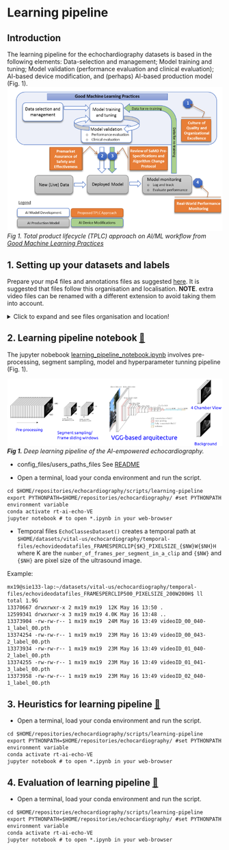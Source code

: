 # Learning pipeline
## Introduction 
The learning pipeline for the echochardiography datasets is based in the following elements: 
Data-selection and management; Model training and tuning; Model validation (performance evaluation and clinical evaluation); AI-based device modification, and (perhaps) AI-based production model (Fig. 1).   
![fig](../../docs/figures/fig2-good-ml-dl-practices.png)   
_Fig 1. Total product lifecycle (TPLC) approach on AI/ML workflow from [Good Machine Learning Practices](https://www.fda.gov/media/122535/download)_

## 1. Setting up your datasets and labels
Prepare your mp4 files and annotations files as suggested [here](../curation-selection-validation). 
It is suggested that files follow this organisation and localisation.
**NOTE**. extra video files can be renamed with a different extension to avoid taking them into account.

<details>
  <summary>Click to expand and see files organisation and location! </summary>
  
```

$ cd /media/mx19/vitaluskcl/datasets/echocardiography/videos-echo-annotated-ALL
$ tree -s
.
├── [       4096]  01NVb-003-050
│   ├── [       4096]  T1
│   │   ├── [        986]  01NVb-003-050-1-4CV.json
│   │   └── [ 1803334463]  01NVb-003-050-1 echo.mp4
│   ├── [       4096]  T2
│   │   ├── [        988]  01NVb-003-050-2-4CV.json
│   │   └── [ 1752445210]  01NVb-003-050-2 echo.mp4
│   └── [       4096]  T3
│       ├── [        987]  01NVb-003-050-3-4CV.json
│       └── [ 1062609410]  01NVb-003-050-3 echo.mp4
├── [       4096]  01NVb-003-051
│   ├── [       4096]  T1
│   │   ├── [        986]  01NVb-003-051-1-4CV.json
│   │   └── [  826247505]  01NVb-003-051-1 echo.mp4
│   ├── [       4096]  T2
│   │   ├── [        988]  01NVb-003-051-2-4CV.json
│   │   └── [ 1234164657]  01NVb-003-051-2 echo.mp4
│   └── [       4096]  T3
│       ├── [        906]  01NVb-003-051-3-4CV.json
│       └── [ 1198707159]  01NVb-003-051-3 echo.mp4
├── [       4096]  01NVb-003-054
│   ├── [       4096]  T1
│   │   ├── [        988]  01NVb-003-054-1-4CV.json
│   │   └── [  999313763]  01NVb-003-054-1 echo.mp4
│   ├── [       4096]  T2
│   └── [       4096]  T3
│       ├── [        987]  01NVb-003-054-3-4CV.json
│       └── [  948032732]  01NVb-003-054-3 echo.mp4
├── [       4096]  01NVb-003-055
│   ├── [       4096]  T1
│   ├── [       4096]  T2
│   └── [       4096]  T3
├── [       4096]  01NVb-003-056
│   ├── [       4096]  T1
│   ├── [       4096]  T2
│   │   ├── [        905]  01NVb-003-056-2-4CV.json
│   │   ├── [  278549244]  01NVb-003-056-2 echo cont_mp4_
│   │   └── [ 2101040630]  01NVb-003-056-2 echo.mp4
│   └── [       4096]  T3
│       ├── [        906]  01NVb-003-056-3-4CV.json
│       ├── [  370831920]  01NVb-003-056-3 echo cont_mp4_
│       └── [ 2101400984]  01NVb-003-056-3 echo.mp4
├── [       4096]  01NVb-003-057
│   ├── [       4096]  T1
│   ├── [       4096]  T2
│   │   ├── [        908]  01NVb-003-057-2-4CV.json
│   │   └── [ 2097924623]  01NVb-003-057-2 echo.mp4
│   └── [       4096]  T3
│       ├── [        994]  01NVb-003-057-3-4CV.json
│       └── [ 1488090627]  01NVb-003-057-3 echo.mp4
├── [       4096]  01NVb-003-058
│   ├── [       4096]  T1
│   │   ├── [        904]  01NVb-003-058-1-4CV.json
│   │   └── [ 1903280524]  01NVb-003-058-1 echo.mp4
│   ├── [       4096]  T2
│   │   ├── [        986]  01NVb-003-058-2-4CV.json
│   │   └── [ 1093631405]  01NVb-003-058-2 echo.mp4
│   └── [       4096]  T3
│       ├── [       1068]  01NVb-003-058-3-4CV.json
│       └── [  928612373]  01NVb-003-058-3 echo.mp4
├── [       4096]  01NVb-003-059
│   ├── [       4096]  T1
│   ├── [       4096]  T2
│   └── [       4096]  T3
├── [       4096]  01NVb-003-060
│   ├── [       4096]  T1
│   │   ├── [        904]  01NVb-003-060-1-4CV.json
│   │   └── [  925627181]  01NVb-003-060-1 echo.mp4
│   ├── [       4096]  T2
│   │   └── [       4096]  extras
│   │       ├── [  197737394]  01NVb-003-060-2 echo cont_mp4_
│   │       └── [ 2100486583]  01NVb-003-060-2 echo_mp4_
│   └── [       4096]  T3
├── [       4096]  01NVb-003-061
│   ├── [       4096]  T1
│   ├── [       4096]  T2
│   └── [       4096]  T3
│       ├── [        904]  01NVb-003-061-3-4CV.json
│       └── [ 1536436836]  01NVb-003-061-3 echo.mp4
├── [       4096]  01NVb-003-063
│   ├── [       4096]  T1
│   │   ├── [        988]  01NVb-003-063-1-4CV.json
│   │   └── [ 1224566105]  01NVb-003-063-1 echo.mp4
│   ├── [       4096]  T2
│   │   ├── [        986]  01NVb-003-063-2-4CV.json
│   │   └── [ 2099290213]  01NVb-003-063-2 echo.mp4
│   └── [       4096]  T3
│       ├── [        904]  01NVb-003-063-3-4CV.json
│       └── [  745764679]  01NVb-003-063-3 echo.mp4
├── [       4096]  01NVb-003-064
│   ├── [       4096]  T1
│   │   ├── [        990]  01NVb-003-064-1-4CV.json
│   │   └── [  873630172]  01NVb-003-064-1 echo.mp4
│   ├── [       4096]  T2
│   │   ├── [       1072]  01NVb-003-064-2-4CV.json
│   │   └── [ 2011565463]  01NVb-003-064-2 echo.mp4
│   └── [       4096]  T3
├── [       4096]  01NVb-003-065
│   ├── [       4096]  T1
│   │   ├── [       1074]  01NVb-003-065-1-4CV.json
│   │   └── [  843344200]  01NVb-003-065-1 echo.mp4
│   ├── [       4096]  T2
│   │   ├── [       1153]  01NVb-003-065-2-4CV.json
│   │   └── [  898836427]  01NVb-003-065-2 echo.mp4
│   └── [       4096]  T3
│       ├── [       1239]  01NVb-003-065-3-4CV.json
│       └── [  980305284]  01NVb-003-065-3 echo.mp4
├── [       4096]  01NVb-003-066
│   ├── [       4096]  T1
│   │   ├── [        906]  01NVb-003-066-1-4CV.json
│   │   └── [  963141960]  01NVb-003-066-1 echo.mp4
│   ├── [       4096]  T2
│   │   ├── [        990]  01NVb-003-066-2-4CV.json
│   │   └── [  705532801]  01NVb-003-066-2 echo.mp4
│   └── [       4096]  T3
├── [       4096]  01NVb-003-067
│   ├── [       4096]  T1
│   ├── [       4096]  T2
│   └── [       4096]  T3
├── [       4096]  01NVb-003-068
│   ├── [       4096]  T1
│   │   ├── [        990]  01NVb-003-068-1-4CV.json
│   │   └── [ 1007127711]  01NVb-003-068-1 echo.mp4
│   ├── [       4096]  T2
│   └── [       4096]  T3
│       ├── [        998]  01NVb-003-068-3-4CV.json
│       └── [ 1104881573]  01NVb-003-068-3 echo.mp4
├── [       4096]  01NVb-003-069
│   ├── [       4096]  T1
│   │   ├── [        987]  01NVb-003-069-1-4CV.json
│   │   └── [ 1358342013]  01NVb-003-069-1 echo.mp4
│   ├── [       4096]  T2
│   │   ├── [        987]  01NVb-003-069-2-4CV.json
│   │   └── [ 1783210718]  01NVb-003-069-2 echo.mp4
│   └── [       4096]  T3
│       ├── [        988]  01NVb-003-069-3-4CV.json
│       └── [ 1178134931]  01NVb-003-069-3 echo.mp4
├── [       4096]  01NVb-003-070
│   ├── [       4096]  T1
│   │   ├── [       1263]  01NVb-003-070-1-4CV.json
│   │   └── [ 1787863710]  01NVb-003-070-1 echo.mp4
│   ├── [       4096]  T2
│   │   ├── [       1267]  01NVb-003-070-2-4CV.json
│   │   └── [ 2041918386]  01NVb-003-070-2 echo.mp4
│   └── [       4096]  T3
│       ├── [       1017]  01NVb-003-070-3-4CV.json
│       └── [ 1240743015]  01NVb-003-070-3 echo.mp4
├── [       4096]  01NVb-003-071
│   ├── [       4096]  T1
│   │   ├── [       1017]  01NVb-003-071-1-4CV.json
│   │   └── [ 1364777706]  01NVb-003-071-1 echo.mp4
│   ├── [       4096]  T2
│   │   ├── [       1097]  01NVb-003-071-2-4CV.json
│   │   └── [ 1298512277]  01NVb-003-071-2 echo.mp4
│   └── [       4096]  T3
│       ├── [       1017]  01NVb-003-071-3-4CV.json
│       └── [ 1301733199]  01NVb-003-071-3 echo.mp4
├── [       4096]  01NVb-003-072
│   ├── [       4096]  T1
│   │   ├── [ 1388265714]  01NVb-003-072-1-echo.mp4
│   │   └── [        973]  01NVb_003_072_T1_4CV.json
│   ├── [       4096]  T2
│   │   ├── [ 1322123044]  01NVb-003-072-2-echo-cont.mp4
│   │   ├── [       1152]  01NVb_003_072_T2_4CV.json
│   │   └── [       4096]  extras
│   │       └── [  249100024]  01NVb-003-072-2-echo_mp4_
│   └── [       4096]  T3
│       ├── [ 1226636344]  01NVb-003-072-3-echo.mp4
│       └── [       1060]  01NVb_003_072_T3_4CV.json
├── [       4096]  01NVb-003-073
│   ├── [       4096]  T1
│   │   ├── [       1101]  01NVb-003-073-1-4CV.json
│   │   └── [ 1484818675]  01NVb-003-073-1 echo.mp4
│   ├── [       4096]  T2
│   │   ├── [       1017]  01NVb-003-073-2-4CV.json
│   │   └── [ 1195148922]  01NVb-003-073-2 echo.mp4
│   └── [       4096]  T3
├── [       4096]  01NVb-003-074
│   ├── [       4096]  T1
│   │   ├── [       1101]  01NVb-003-074-1-4CV.json
│   │   └── [ 1092197139]  01NVb-003-074-1 echo.mp4
│   ├── [       4096]  T2
│   │   ├── [       1094]  01NVb-003-074-2-4CV.json
│   │   └── [ 1123518452]  01NVb-003-074-2 echo.mp4
│   └── [       4096]  T3
│       ├── [        934]  01NVb-003-074-3-4CV.json
│       └── [ 1383799102]  01NVb-003-074-3 echo.mp4
├── [       4096]  01NVb-003-075
│   ├── [       4096]  T1
│   │   ├── [       1017]  01NVb-003-075-1-4CV.json
│   │   └── [ 1400306121]  01NVb-003-075-1 echo.mp4
│   ├── [       4096]  T2
│   │   ├── [       1101]  01NVb-003-075-2-4CV.json
│   │   └── [  849445313]  01NVb-003-075-2 echo.mp4
│   └── [       4096]  T3
│       ├── [       1098]  01NVb-003-075-3-4CV.json
│       └── [  745483429]  01NVb-003-075-3 echo.mp4
├── [       4096]  01NVb-003-076
│   ├── [       4096]  T1
│   │   ├── [       1016]  01NVb-003-076-1-4CV.json
│   │   └── [ 1766650850]  01NVb-003-076-1 echo.mp4
│   ├── [       4096]  T2
│   │   ├── [       1014]  01NVb-003-076-2-4CV.json
│   │   └── [ 1731627481]  01NVb-003-076-2 echo.mp4
│   └── [       4096]  T3
│       ├── [       1098]  01NVb-003-076-3-4CV.json
│       └── [ 1092363409]  01NVb-003-076-3 echo.mp4
├── [       4096]  01NVb-003-077
│   ├── [       4096]  T1
│   │   ├── [        934]  01NVb-003-077-1-4CV.json
│   │   ├── [ 2099232646]  01NVb-003-077-1 echo.mp4
│   │   └── [       4096]  extras
│   │       └── [  563329651]  01NVb-003-077-1_cont_mp4_
│   ├── [       4096]  T2
│   │   ├── [        934]  01NVb-003-077-2-4CV.json
│   │   └── [  839594375]  01NVb-003-077-2 echo.mp4
│   └── [       4096]  T3
│       ├── [        934]  01NVb-003-077-3-4CV.json
│       └── [  965203789]  01NVb-003-077-3 echo.mp4
├── [       4096]  01NVb-003-078
│   ├── [       4096]  T1
│   │   ├── [       1017]  01NVb-003-078-1-4CV.json
│   │   └── [ 1222683293]  01NVb-003-078-1 echo.mp4
│   ├── [       4096]  T2
│   │   ├── [       1014]  01NVb-003-078-2-4CV.json
│   │   └── [  789414594]  01NVb-003-078-2 echo.mp4
│   └── [       4096]  T3
│       ├── [       1015]  01NVb-003-078-3-4CV.json
│       └── [  934204569]  01NVb-003-078-3 echo.mp4
├── [       4096]  01NVb-003-079
│   ├── [       4096]  T1
│   │   ├── [       1017]  01NVb-003-079-1-4CV.json
│   │   └── [  956782521]  01NVb-003-079-1 echo.mp4
│   ├── [       4096]  T2
│   │   ├── [       1099]  01NVb-003-079-2-4CV.json
│   │   └── [  999452084]  01NVb-003-079-2 echo.mp4
│   └── [       4096]  T3
│       ├── [       1099]  01NVb-003-079-3-4CV.json
│       └── [  854992210]  01NVb-003-079-3 echo.mp4
└── [       4096]  01NVb-003-080
    ├── [       4096]  T1
    │   ├── [       1014]  01NVb-003-080-1-4CV.json
    │   └── [  945233039]  01NVb-003-080-1-echo.mp4
    ├── [       4096]  T2
    │   └── [  878901648]  01NVb-003-080-2 echo_mp4_
    └── [       4096]  T3
        └── [  527090944]  01NVb-003-080-3 echo_mp4_

115 directories, 132 files
```
</details>

## 2. Learning pipeline notebook [:notebook:](learning_pipeline.py)
The jupyter nobebook [learning_pipeline_notebook.ipynb](learning_pipeline_notebook.ipynb) involves pre-processing, segment sampling, model and hyperparameter tunning pipeline (Fig. 1).

![fig](../../docs/figures/DL-pipeline.png)       
_**Fig 1.** Deep learning pipeline of the AI-empowered echocardiography._

* config_files/users_paths_files
See [README](../config_files/users_paths_files)

* Open a terminal, load your conda environment and run the script.
```
cd $HOME/repositories/echocardiography/scripts/learning-pipeline
export PYTHONPATH=$HOME/repositories/echocardiography/ #set PYTHONPATH environment variable
conda activate rt-ai-echo-VE 
jupyter notebook # to open *.ipynb in your web-browser
```

* Temporal files
`EchoClassesDataset()` creates a temporal path at 
`$HOME/datasets/vital-us/echocardiography/temporal-files/echovideodatafiles_FRAMESPERCLIP{$K}_PIXELSIZE_{$NW}W{$NH}H` 
where K are the `number_of_frames_per_segment_in_a_clip` and `{$NW}` and `{$NH}` are pixel size of the ultrasound image.

Example:
```
mx19@sie133-lap:~/datasets/vital-us/echocardiography/temporal-files/echovideodatafiles_FRAMESPERCLIP500_PIXELSIZE_200W200H$ ll
total 1.9G
13370667 drwxrwxr-x 2 mx19 mx19  12K May 16 13:50 .
12599341 drwxrwxr-x 3 mx19 mx19 4.0K May 16 13:48 ..
13373904 -rw-rw-r-- 1 mx19 mx19  24M May 16 13:49 videoID_00_040-1_label_00.pth
13374254 -rw-rw-r-- 1 mx19 mx19  23M May 16 13:49 videoID_00_043-2_label_00.pth
13373934 -rw-rw-r-- 1 mx19 mx19  23M May 16 13:49 videoID_01_040-2_label_00.pth
13374255 -rw-rw-r-- 1 mx19 mx19  23M May 16 13:49 videoID_01_041-3_label_00.pth
13373958 -rw-rw-r-- 1 mx19 mx19  23M May 16 13:49 videoID_02_040-1_label_00.pth
```

## 3. Heuristics for learning pipeline [:notebook:](heuristics_learning_pipeline_notebook.ipynb)
* Open a terminal, load your conda environment and run the script.
```
cd $HOME/repositories/echocardiography/scripts/learning-pipeline
export PYTHONPATH=$HOME/repositories/echocardiography/ #set PYTHONPATH environment variable
conda activate rt-ai-echo-VE 
jupyter notebook # to open *.ipynb in your web-browser
```

## 4. Evaluation of learning pipeline [:notebook:](evaluation_of_learning_pipeline_notebook.ipynb)
* Open a terminal, load your conda environment and run the script.
```
cd $HOME/repositories/echocardiography/scripts/learning-pipeline
export PYTHONPATH=$HOME/repositories/echocardiography/ #set PYTHONPATH environment variable
conda activate rt-ai-echo-VE 
jupyter notebook # to open *.ipynb in your web-browser
```
